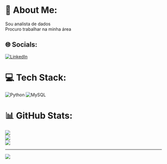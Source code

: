 # 💫 About Me:
Sou analista de dados<br>Procuro trabalhar na minha área<br>


## 🌐 Socials:
[![LinkedIn](https://img.shields.io/badge/LinkedIn-%230077B5.svg?logo=linkedin&logoColor=white)](https://linkedin.com/in/https://www.linkedin.com/in/me/) 

# 💻 Tech Stack:
![Python](https://img.shields.io/badge/python-3670A0?style=for-the-badge&logo=python&logoColor=ffdd54) ![MySQL](https://img.shields.io/badge/mysql-4479A1.svg?style=for-the-badge&logo=mysql&logoColor=white)
# 📊 GitHub Stats:
![](https://github-readme-stats.vercel.app/api?username=Thaliton2007&theme=shadow_blue&hide_border=false&include_all_commits=false&count_private=false)<br/>
![](https://github-readme-streak-stats.herokuapp.com/?user=Thaliton2007&theme=shadow_blue&hide_border=false)<br/>
![](https://github-readme-stats.vercel.app/api/top-langs/?username=Thaliton2007&theme=shadow_blue&hide_border=false&include_all_commits=false&count_private=false&layout=compact)

---
[![](https://visitcount.itsvg.in/api?id=Thaliton2007&icon=0&color=0)](https://visitcount.itsvg.in)

<!-- Proudly created with GPRM ( https://gprm.itsvg.in ) -->